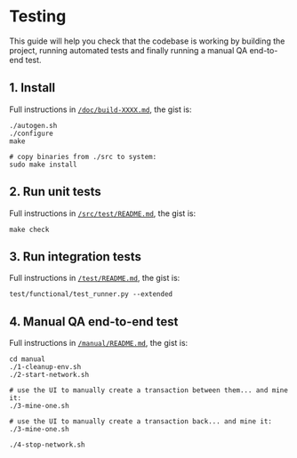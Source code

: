 Testing
=======

This guide will help you check that the codebase is working by building the project, running automated tests and finally running a manual QA end-to-end test.

## 1. Install

Full instructions in [`/doc/build-XXXX.md`](/doc/build-unix.md), the gist is:

```shell
./autogen.sh
./configure
make

# copy binaries from ./src to system:
sudo make install
```

## 2. Run unit tests

Full instructions in [`/src/test/README.md`](/src/test/README.md), the gist is: 

```shell
make check
```

## 3. Run integration tests

Full instructions in [`/test/README.md`](/test/README.md), the gist is:

```shell
test/functional/test_runner.py --extended
```

## 4. Manual QA end-to-end test

Full instructions in [`/manual/README.md`](/manual/README.md), the gist is:

```shell
cd manual
./1-cleanup-env.sh
./2-start-network.sh

# use the UI to manually create a transaction between them... and mine it:
./3-mine-one.sh

# use the UI to manually create a transaction back... and mine it:
./3-mine-one.sh

./4-stop-network.sh
```